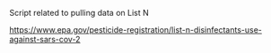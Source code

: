 Script related to pulling data on List N

https://www.epa.gov/pesticide-registration/list-n-disinfectants-use-against-sars-cov-2
